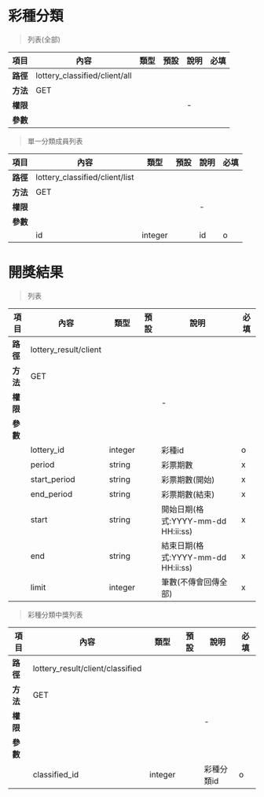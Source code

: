 # 彩種分類

> 列表(全部)

| 項目         | 內容                         | 類型         | 預設         | 說明                  | 必填  |
|-------------|-----------------------------|--------------|--------------|---------------------|-------|
| <b>路徑</b>  |lottery_classified/client/all       |              |              |                     |      |
| <b>方法</b>  | GET                        |              |              |                     |      |
| <b>權限</b>  |        |              |              |          -          |      |
| <b>參數</b>  |                             |              |              |                     |      |

> 單一分類成員列表

| 項目         | 內容                         | 類型         | 預設         | 說明                  | 必填  |
|-------------|-----------------------------|--------------|--------------|---------------------|-------|
| <b>路徑</b>  |lottery_classified/client/list       |              |              |                     |      |
| <b>方法</b>  | GET                        |              |              |                     |      |
| <b>權限</b>  |        |              |              |          -          |      |
| <b>參數</b>  |                             |              |              |                     |      |
|             | id                      | integer      |              |     id        |   o  |

# 開獎結果

> 列表

| 項目         | 內容                         | 類型         | 預設         | 說明                  | 必填  |
|-------------|-----------------------------|--------------|--------------|---------------------|-------|
| <b>路徑</b>  |lottery_result/client       |              |              |                     |      |
| <b>方法</b>  | GET                        |              |              |                     |      |
| <b>權限</b>  |        |              |              |          -          |      |
| <b>參數</b>  |                             |              |              |                     |      |
|             | lottery_id    | integer      |     |      彩種id        |   o  |
|             | period          | string      |              |      彩票期數       |   x  |
|             | start_period          | string      |              |      彩票期數(開始)       |   x  |
|             | end_period          | string      |              |      彩票期數(結束)       |   x  |
|             | start    | string      |              |      開始日期(格式:YYYY-mm-dd HH:ii:ss)        |   x  |
|             | end    | string      |              |      結束日期(格式:YYYY-mm-dd HH:ii:ss)        |   x  |
|             | limit           | integer      |            |      筆數(不傳會回傳全部)        |   x  |

> 彩種分類中獎列表

| 項目         | 內容                         | 類型         | 預設         | 說明                  | 必填  |
|-------------|-----------------------------|--------------|--------------|---------------------|-------|
| <b>路徑</b>  |lottery_result/client/classified       |              |              |                     |      |
| <b>方法</b>  | GET                        |              |              |                     |      |
| <b>權限</b>  |        |              |              |          -          |      |
| <b>參數</b>  |                             |              |              |                     |      |
|             | classified_id    | integer      |     |      彩種分類id        |   o  |
